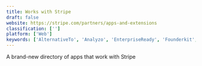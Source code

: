 ```yaml
---
title: Works with Stripe
draft: false 
website: https://stripe.com/partners/apps-and-extensions
classification: ['']
platform: ['Web']
keywords: ['AlternativeTo', 'Analyzo', 'EnterpriseReady', 'Founderkit', 'Frame', 'HubSpot Growth Stack', 'Hunter TechLookup', 'Largerio', 'Look at that SaaS', 'SaaS Reads', 'Siftery', 'Software Product Management Stack', 'Stash of List', 'The Makers', 'The SaaS Playbook', 'UX Tools', 'VendorHawk', 'Versus']
---
```

A brand-new directory of apps that work with Stripe
